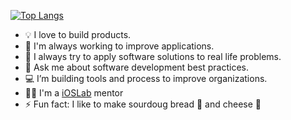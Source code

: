 
[![Top Langs](https://github-readme-stats.vercel.app/api/top-langs/?username=3zcurdia&hide=javascript,html,css,scss,sass,go,coffeescript,procfile&layout=compact)](https://github.com/anuraghazra/github-readme-stats)

- 💡 I love to build products.
- 🔭 I'm always working to improve applications.
- 🌱 I always try to apply software solutions to real life problems.
- 💬 Ask me about software development best practices.
- 💻 I’m building tools and process to improve organizations.
- 🧑‍🏫 I'm a [iOSLab](https://github.com/ioslabunam) mentor
- ⚡ Fun fact: I like to make sourdoug bread 🥖 and cheese 🧀

<!--
**3zcurdia/3zcurdia** is a ✨ _special_ ✨ repository because its `README.md` (this file) appears on your GitHub profile.

Here are some ideas to get you started:

- 🔭 I’m currently working on ...
- 🌱 I’m currently learning ...
- 👯 I’m looking to collaborate on ...
- 🤔 I’m looking for help with ...
- 💬 Ask me about ...
- 📫 How to reach me: ...
- 😄 Pronouns: ...
- ⚡ Fun fact: ...

[![Top Langs](https://github-readme-stats.vercel.app/api/top-langs/?username=3zcurdia)](https://github.com/anuraghazra/github-readme-stats)

-->
